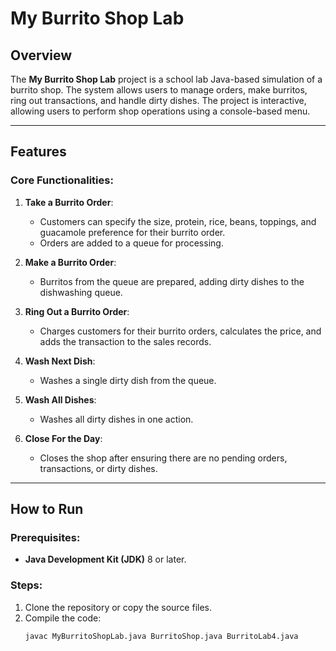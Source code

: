 # My Burrito Shop Lab

## Overview
The **My Burrito Shop Lab** project is a school lab Java-based simulation of a burrito shop. The system allows users to manage orders, make burritos, ring out transactions, and handle dirty dishes. The project is interactive, allowing users to perform shop operations using a console-based menu.

---

## Features

### Core Functionalities:
1. **Take a Burrito Order**:
   - Customers can specify the size, protein, rice, beans, toppings, and guacamole preference for their burrito order.
   - Orders are added to a queue for processing.

2. **Make a Burrito Order**:
   - Burritos from the queue are prepared, adding dirty dishes to the dishwashing queue.

3. **Ring Out a Burrito Order**:
   - Charges customers for their burrito orders, calculates the price, and adds the transaction to the sales records.

4. **Wash Next Dish**:
   - Washes a single dirty dish from the queue.

5. **Wash All Dishes**:
   - Washes all dirty dishes in one action.

6. **Close For the Day**:
   - Closes the shop after ensuring there are no pending orders, transactions, or dirty dishes.

---

## How to Run

### Prerequisites:
- **Java Development Kit (JDK)** 8 or later.

### Steps:
1. Clone the repository or copy the source files.
2. Compile the code:
   ```bash
   javac MyBurritoShopLab.java BurritoShop.java BurritoLab4.java
